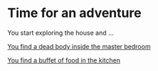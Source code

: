 # Time for an adventure  
You start exploring the house and ...

[You find a dead body inside the master bedroom](walk.md)    

[You find a buffet of food in the kitchen](lasagne-plate.md)